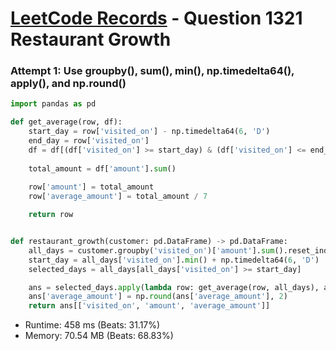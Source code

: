 # [LeetCode Records](../../README.md) - Question 1321 Restaurant Growth

### Attempt 1: Use groupby(), sum(), min(), np.timedelta64(), apply(), and np.round()
```py
import pandas as pd

def get_average(row, df):
    start_day = row['visited_on'] - np.timedelta64(6, 'D')
    end_day = row['visited_on']
    df = df[(df['visited_on'] >= start_day) & (df['visited_on'] <= end_day)]
    
    total_amount = df['amount'].sum()
    
    row['amount'] = total_amount
    row['average_amount'] = total_amount / 7

    return row


def restaurant_growth(customer: pd.DataFrame) -> pd.DataFrame:
    all_days = customer.groupby('visited_on')['amount'].sum().reset_index()
    start_day = all_days['visited_on'].min() + np.timedelta64(6, 'D')
    selected_days = all_days[all_days['visited_on'] >= start_day]

    ans = selected_days.apply(lambda row: get_average(row, all_days), axis=1)
    ans['average_amount'] = np.round(ans['average_amount'], 2)
    return ans[['visited_on', 'amount', 'average_amount']]
```
- Runtime: 458 ms (Beats: 31.17%)
- Memory: 70.54 MB (Beats: 68.83%)

<br>
